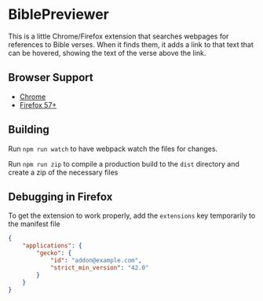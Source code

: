 # BiblePreviewer

This is a little Chrome/Firefox extension that searches webpages for references to Bible verses. When it finds them, it
adds a link to that text that can be hovered, showing the text of the verse above the link.

## Browser Support

* [Chrome](https://chrome.google.com/webstore/detail/bible-previewer/khknjdjihianlbkkbpmoemlkphkeaddi)
* [Firefox 57+](https://addons.mozilla.org/en-US/firefox/addon/bible-previewer/)

## Building

Run `npm run watch` to have webpack watch the files for changes.

Run `npm run zip` to compile a production build to the `dist` directory and create a zip of the necessary files

## Debugging in Firefox

To get the extension to work properly, add the `extensions` key temporarily to the manifest file

```json
{
    "applications": {
        "gecko": {
            "id": "addon@example.com",
            "strict_min_version": "42.0"
        }
    }
}
```

